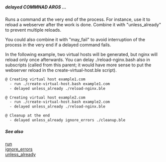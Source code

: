 ##### delayed COMMNAD ARGS ...

Runs a command at the very end of the process. For instance, use it to reload a webserver after the work is done. 
Combine it with "unless_already" to prevent multiple reloads.

You could also combine it with "may_fail" to avoid interruption of the process in the very end if a delayed command fails.

In the following example, two virtual hosts will be generated, but nginx will reload only once afterwards. 
You can delay ./reload-nginx.bash also in subscripts (called from this parent; it would have more sense to put
the webserver reload in the create-virtual-host.ble script).

```bash
@ Creating virtual host example1.com
  - run ./create-virtual-host.bash example1.com
  - delayed unless_already ./reload-nginx.ble

@ Creating virtual host example2.com
  - run ./create-virtual-host.bash example2.com
  - delayed unless_already ./reload-nginx.ble

@ Cleanup at the end
  - delayed unless_already ignore_errors ./cleanup.ble

```

##### See also

[run](run.md)  
[ignore_errors](ignore_errors.md)  
[unless_already](unless_already.md)  
